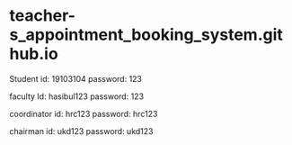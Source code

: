 # teacher-s_appointment_booking_system.github.io
Student id: 19103104
password: 123

faculty Id: hasibul123
password: 123

coordinator id: hrc123
password: hrc123

chairman id: ukd123
password: ukd123
